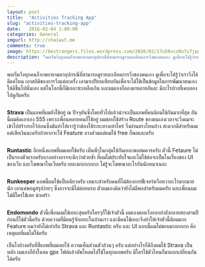 ```yaml
---
layout: post
title:  "Activities Tracking App"
slug: "activities-tracking-app"
date:   2016-02-04 1:00:00
categories: General
imgurl: http://chaiwut.me
comments: true
image: https://bestrangers.files.wordpress.com/2016/02/17u58vcz0u7u7jpg.jpg
description: "พอเริ่มวิ่งทุกคนก็จะพยายามหาอุปกรณืที่สามารถดูรายละเอียดการวิ่งของตนเอง ดูเพื่อจะได้รู้ว่าเราวิ่งได้ดีแค่ไหน เอาสถิติของการวิ่งแต่ละครั้ง เอามาเปรียบเทียบกันเพื่อจะได้ใช้เป็นข้อมูลในการพัฒนาตนเองให้ดีขึ้นไปนั่นเอง แต่ในโลกนี้ก็มีเยอะซะเหลือเกิน และผมเองก็ลองมาหลายอันละ มีอะไรบ้างที่เคบลองไปดูกันครับ"
---
```

พอเริ่มวิ่งทุกคนก็จะพยายามหาอุปกรณืที่สามารถดูรายละเอียดการวิ่งของตนเอง ดูเพื่อจะได้รู้ว่าเราวิ่งได้ดีแค่ไหน เอาสถิติของการวิ่งแต่ละครั้ง เอามาเปรียบเทียบกันเพื่อจะได้ใช้เป็นข้อมูลในการพัฒนาตนเองให้ดีขึ้นไปนั่นเอง แต่ในโลกนี้ก็มีเยอะซะเหลือเกิน และผมเองก็ลองมาหลายอันละ มีอะไรบ้างที่เคบลองไปดูกันครับ

<center>
    <img src="https://www.dcrainmaker.com/images/2013/07/Strava_thumb.jpg" alt="">
</center>

**Strava** เป็นแอพที่ผมยังใช้อยู่ ณ ปัจจุบันซึ่งโดยทั่วไปแล้วน่าจะเป็นแอพที่คนนิยมใช้กันมากที่สุด อันนี้ผมคิดเอาเอง 555 เพราะเพื่อนหลายคนก็ใช้อยู่ ผมชอบใช้สร้าง Route ของตนเองเวลาจะวิ่งผมจะเข้าไปสร้างรอไว้ก่อนซึ่งมันทำให้เรารู้ว่าต้องใช้ระยะทางเท่าไหร่ วิ่งผ่านตรงไหนบ้าง สะดวกดีสำหรับผม แต่เสียเงินนะครับถ้าหากจะใช้ Feature บางส่วนแต่ผมใช้ free ก็พอและครับ

<center>
    <img src="https://bestrangers.files.wordpress.com/2016/02/logo-runtastic-gmbh-companybig.gif?w=736" alt="">
</center>

**Runtastic** อีกหนึ่งแอพที่ผมเคยใช้ครับ เห็นพี่ๆในกลุ่มใช้กันเยอะพอสมควรครับ ตัวนี้ Fetaure ไม่เป็นรองตัวแรกครับบางอย่างอาจจะดีกว่าด้วยซ้ำ ที่ผมไม่ประทับใจและไม่ใช้ต่อจะเป็นในเรื่องของ UI ของเว็บ และโฆษณาในเว็บครับ เยอะมากกกกกก ไม่รู้จะโฆษณาอะไรกันนักหนาเนอะ

<center>
    <img src="https://bestrangers.files.wordpress.com/2016/02/lockup_horizontal_color-1024x207.png?w=300&h=61" alt="">
</center>

**Runkeeper** แอพนี้ผมใช้แป็บเดียวครับ เหมาะสำหรับคนที่ไม่ต้องการฟีเจอร์หวือหวาอะไรมากมายนัก เอาแค่พอดูสรุปง่ายๆ ซึ่งอาจจะมีไม่ค่อยครบ ตัวผมเองคิดว่ายังไม่ดีพอสำหรับผมครับ และเพื่อนผมไม่มีใครใช้เลย น่าเศร้า

<center>
    <img src="https://bestrangers.files.wordpress.com/2016/02/endomondo-android-app.png?w=300&h=72" alt="">
</center>

**Endomondo** ตัวนี้เพื่อนผมใช้เยอะสุดครับใครๆก็ใช้เจ้าตัวนี้ ผมเองตอนวิ่งออกกำลังกลายสองสามปีก่อนก็ใช่ตัวนี้ครับ ด้วยความที่มีคนรู้จักเยอะในบ้านเรา และมีคนใช้เยอะจึงทำให้เจ้าตัวนี้นิยมมาก Feature ผมว่ายังไม่เท่ากับ Strava และ Runtastic ครับ และ UI แบบนี้ผมไม่ชอบมากกกกก คือเหตุผลที่ผมไม่ใช้ครับ

เป็นไงบ้างครับที่สี่แอพที่ผมเคยใช้ ความเห็นส่วนตัวล้วนๆ ครับ แต่อย่างไรก็ดีถึงผมใช้ Strava เป็นหลัก ผมเองก็ยังโหลด gpx ไฟล์แล้วอัพโหลดไปใช้ในทุกแอพครับ มีใครใช้ตัวไหนก็มาแลกเปลี่ยนกันได้ครับ
